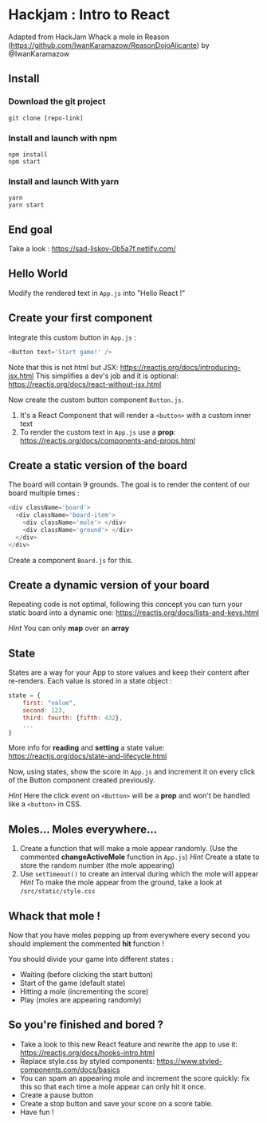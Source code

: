 # Hackjam : Intro to React

Adapted from HackJam Whack a mole in Reason (https://github.com/IwanKaramazow/ReasonDojoAlicante) by @IwanKaramazow

## Install

### Download the git project
```
git clone [repo-link]
```

### Install and launch with npm

```
npm install
npm start
```

### Install and launch With yarn

```
yarn
yarn start
```

## End goal

Take a look : https://sad-liskov-0b5a7f.netlify.com/

## Hello World

Modify the rendered text in `App.js` into "Hello React !"

## Create your first component

Integrate this custom button in `App.js` :

```js
<Button text='Start game!' />
```
Note that this is not html but JSX: https://reactjs.org/docs/introducing-jsx.html
This simplifies a dev's job and it is optional: https://reactjs.org/docs/react-without-jsx.html

Now create the custom button component `Button.js`.

1. It's a React Component that will render a `<button>` with a custom inner text
2. To render the custom text in `App.js` use a **prop**: https://reactjs.org/docs/components-and-props.html

## Create a static version of the board

The board will contain 9 grounds. The goal is to render the content of our board multiple times :

```js
<div className='board'>
  <div className='board-item'>
    <div className='mole'> </div>
    <div className='ground'> </div>
  </div>
</div>
```

Create a component `Board.js` for this.

## Create a dynamic version of your board

Repeating code is not optimal, following this concept you can turn your static board into a dynamic one: https://reactjs.org/docs/lists-and-keys.html

_Hint_ You can only **map** over an **array**

## State

States are a way for your App to store values and keep their content after re-renders.
Each value is stored in a state object :

```js
state = {
    first: "value",
    second: 123,
    third: fourth: {fifth: 432},
    ...
}
```

More info for **reading** and **setting** a state value: https://reactjs.org/docs/state-and-lifecycle.html

Now, using states, show the score in `App.js` and increment it on every click of the Button component created previously.

_Hint_ Here the click event on `<Button>` will be a **prop** and won't be handled like a `<button>` in CSS.

## Moles... Moles everywhere...

1. Create a function that will make a mole appear randomly. (Use the commented **changeActiveMole** function in `App.js`)
   _Hint_ Create a state to store the random number (the mole appearing)
2. Use `setTimeout()` to create an interval during which the mole will appear
   _Hint_ To make the mole appear from the ground, take a look at `/src/static/style.css`

## Whack that mole !

Now that you have moles popping up from everywhere every second you should implement the commented **hit** function !

You should divide your game into different states :

- Waiting (before clicking the start button)
- Start of the game (default state)
- Hitting a mole (incrementing the score)
- Play (moles are appearing randomly)

## So you're finished and bored ?

- Take a look to this new React feature and rewrite the app to use it: https://reactjs.org/docs/hooks-intro.html
- Replace style.css by styled components: https://www.styled-components.com/docs/basics
- You can spam an appearing mole and increment the score quickly: fix this so that each time a mole appear can only hit it once.
- Create a pause button
- Create a stop button and save your score on a score table.
- Have fun !
